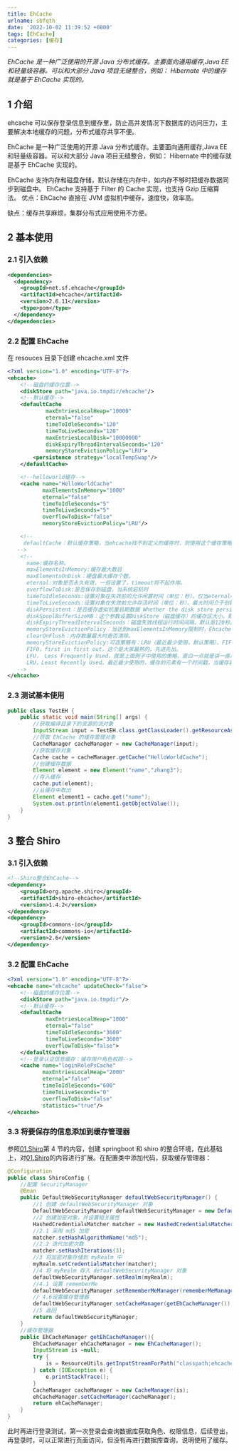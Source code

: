 ```yaml
---
title: EhCache
urlname: sbfqth
date: '2022-10-02 11:39:52 +0800'
tags: [EhCache]
categories: [缓存]
---
```


*EhCache 是一种广泛使用的开源 Java 分布式缓存。主要面向通用缓存,Java EE 和轻量级容器。可以和大部分 Java 项目无缝整合，例如： Hibernate 中的缓存就是基于 EhCache 实现的。*
<!-- more -->

## 1 介绍

ehcache 可以保存登录信息到缓存里，防止高并发情况下数据库的访问压力，主要解决本地缓存的问题，分布式缓存共享不便。

EhCache 是一种广泛使用的开源 Java 分布式缓存。主要面向通用缓存,Java EE 和轻量级容器。可以和大部分 Java 项目无缝整合，例如： Hibernate 中的缓存就是基于 EhCache 实现的。

EhCache 支持内存和磁盘存储，默认存储在内存中，如内存不够时把缓存数据同步到磁盘中。 EhCache 支持基于 Filter 的 Cache 实现，也支持 Gzip 压缩算法。
优点：EhCache 直接在 JVM 虚拟机中缓存，速度快，效率高。

缺点：缓存共享麻烦，集群分布式应用使用不方便。

## 2 基本使用

### 2.1 引入依赖

```xml
<dependencies>
  <dependency>
    <groupId>net.sf.ehcache</groupId>
    <artifactId>ehcache</artifactId>
    <version>2.6.11</version>
    <type>pom</type>
  </dependency>
</dependencies>
```

### 2.2 配置 EhCache

在 resouces 目录下创建 ehcache.xml 文件

```xml
<?xml version="1.0" encoding="UTF-8"?>
<ehcache>
    <!--磁盘的缓存位置-->
    <diskStore path="java.io.tmpdir/ehcache"/>
    <!--默认缓存-->
    <defaultCache
            maxEntriesLocalHeap="10000"
            eternal="false"
            timeToIdleSeconds="120"
            timeToLiveSeconds="120"
            maxEntriesLocalDisk="10000000"
            diskExpiryThreadIntervalSeconds="120"
            memoryStoreEvictionPolicy="LRU">
        <persistence strategy="localTempSwap"/>
    </defaultCache>

    <!--helloworld缓存-->
    <cache name="HelloWorldCache"
           maxElementsInMemory="1000"
           eternal="false"
           timeToIdleSeconds="5"
           timeToLiveSeconds="5"
           overflowToDisk="false"
           memoryStoreEvictionPolicy="LRU"/>

    <!--
     defaultCache：默认缓存策略，当ehcache找不到定义的缓存时，则使用这个缓存策略。只能定义一个。
   -->
    <!--
      name:缓存名称。
      maxElementsInMemory:缓存最大数目
      maxElementsOnDisk：硬盘最大缓存个数。
      eternal:对象是否永久有效，一但设置了，timeout将不起作用。
      overflowToDisk:是否保存到磁盘，当系统宕机时
      timeToIdleSeconds:设置对象在失效前的允许闲置时间（单位：秒）。仅当eternal=false对象不是永久有效时使用，可选属性，默认值是0，也就是可闲置时间无穷大。
      timeToLiveSeconds:设置对象在失效前允许存活时间（单位：秒）。最大时间介于创建时间和失效时间之间。仅当eternal=false对象不是永久有效时使用，默认是0.，也就是对象存活时间无穷大。
      diskPersistent：是否缓存虚拟机重启期数据 Whether the disk store persists between restarts of the Virtual Machine. The default value is false.
      diskSpoolBufferSizeMB：这个参数设置DiskStore（磁盘缓存）的缓存区大小。默认是30MB。每个Cache都应该有自己的一个缓冲区。
      diskExpiryThreadIntervalSeconds：磁盘失效线程运行时间间隔，默认是120秒。
      memoryStoreEvictionPolicy：当达到maxElementsInMemory限制时，Ehcache将会根据指定的策略去清理内存。默认策略是LRU（最近最少使用）。你可以设置为FIFO（先进先出）或是LFU（较少使用）。
      clearOnFlush：内存数量最大时是否清除。
      memoryStoreEvictionPolicy:可选策略有：LRU（最近最少使用，默认策略）、FIFO（先进先出）、LFU（最少访问次数）。
      FIFO，first in first out，这个是大家最熟的，先进先出。
      LFU， Less Frequently Used，就是上面例子中使用的策略，直白一点就是讲一直以来最少被使用的。如上面所讲，缓存的元素有一个hit属性，hit值最小的将会被清出缓存。
      LRU，Least Recently Used，最近最少使用的，缓存的元素有一个时间戳，当缓存容量满了，而又需要腾出地方来缓存新的元素的时候，那么现有缓存元素中时间戳离当前时间最远的元素将被清出缓存。
   -->
</ehcache>
```

### 2.3 测试基本使用

```java
public class TestEH {
    public static void main(String[] args) {
        //获取编译目录下的资源的流对象
        InputStream input = TestEH.class.getClassLoader().getResourceAsStream("ehcache.xml");
        //获取 EhCache 的缓存管理对象
        CacheManager cacheManager = new CacheManager(input);
        //获取缓存对象
        Cache cache = cacheManager.getCache("HelloWorldCache");
        //创建缓存数据
        Element element = new Element("name","zhang3");
        //存入缓存
        cache.put(element);
        //从缓存中取出
        Element element1 = cache.get("name");
        System.out.println(element1.getObjectValue());
    }
}
```

## 3 整合 Shiro

### 3.1 引入依赖

```xml
<!--Shiro整合EhCache-->
<dependency>
    <groupId>org.apache.shiro</groupId>
    <artifactId>shiro-ehcache</artifactId>
    <version>1.4.2</version>
</dependency>
<dependency>
    <groupId>commons-io</groupId>
    <artifactId>commons-io</artifactId>
    <version>2.6</version>
</dependency>
```

### 3.2 配置 EhCache

```xml
<?xml version="1.0" encoding="UTF-8"?>
<ehcache name="ehcache" updateCheck="false">
    <!--磁盘的缓存位置-->
    <diskStore path="java.io.tmpdir"/>
    <!--默认缓存-->
    <defaultCache
            maxEntriesLocalHeap="1000"
            eternal="false"
            timeToIdleSeconds="3600"
            timeToLiveSeconds="3600"
            overflowToDisk="false">
    </defaultCache>
    <!--登录认证信息缓存：缓存用户角色权限-->
    <cache name="loginRolePsCache"
           maxEntriesLocalHeap="2000"
           eternal="false"
           timeToIdleSeconds="600"
           timeToLiveSeconds="0"
           overflowToDisk="false"
           statistics="true"/>
</ehcache>
```

### 3.3 将要保存的信息添加到缓存管理器

参照[01.Shiro](https://www.yuque.com/zhuyuqi/java/bmnp2o?inner=Jxe7v&view=doc_embed)第 4 节的内容，创建 springboot 和 shiro 的整合环境，在此基础上，对[01.Shiro](https://www.yuque.com/zhuyuqi/java/bmnp2o?inner=Jxe7v&view=doc_embed)的内容进行扩展。在配置类中添加代码，获取缓存管理器：

```java
@Configuration
public class ShiroConfig {
    //配置 SecurityManager
    @Bean
    public DefaultWebSecurityManager defaultWebSecurityManager() {
        //1 创建 defaultWebSecurityManager 对象
        DefaultWebSecurityManager defaultWebSecurityManager = new DefaultWebSecurityManager();
        //2 创建加密对象，并设置相关属性
        HashedCredentialsMatcher matcher = new HashedCredentialsMatcher();
        //2.1 采用 md5 加密
        matcher.setHashAlgorithmName("md5");
        //2.2 迭代加密次数
        matcher.setHashIterations(3);
        //3 将加密对象存储到 myRealm 中
        myRealm.setCredentialsMatcher(matcher);
        //4 将 myRealm 存入 defaultWebSecurityManager 对象
        defaultWebSecurityManager.setRealm(myRealm);
        //4.1 设置 rememberMe
        defaultWebSecurityManager.setRememberMeManager(rememberMeManager());
        // 4.6设置缓存管理器
        defaultWebSecurityManager.setCacheManager(getEhCacheManager());
        //5 返回
        return defaultWebSecurityManager;
    }
    //缓存管理器
    public EhCacheManager getEhCacheManager(){
        EhCacheManager ehCacheManager = new EhCacheManager();
        InputStream is =null;
        try {
            is = ResourceUtils.getInputStreamForPath("classpath:ehcache-shiro.xml");
        } catch (IOException e) {
            e.printStackTrace();
        }
        CacheManager cacheManager = new CacheManager(is);
        ehCacheManager.setCacheManager(cacheManager);
        return ehCacheManager;
    }
}
```

此时再进行登录测试，第一次登录会查询数据库获取角色、权限信息，后续登出，再登录时，可以正常进行页面访问，但没有再进行数据库查询，说明使用了缓存。
